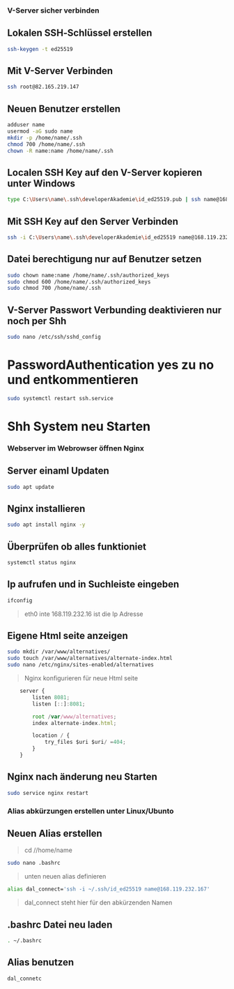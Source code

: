 ### V-Server sicher verbinden

## Lokalen SSH‑Schlüssel erstellen
```bash
ssh-keygen -t ed25519 
```

## Mit V-Server Verbinden
```bash
ssh root@82.165.219.147
```

## Neuen Benutzer erstellen
```bash
adduser name
usermod -aG sudo name
mkdir -p /home/name/.ssh
chmod 700 /home/name/.ssh
chown -R name:name /home/name/.ssh
```

## Localen SSH Key auf den V-Server kopieren unter Windows 
```bash
type C:\Users\name\.ssh\developerAkademie\id_ed25519.pub | ssh name@168.119.232.167 "cat >> .ssh/authorized_keys"
```

## Mit SSH Key auf den Server Verbinden
```bash
ssh -i C:\Users\name\.ssh\developerAkademie\id_ed25519 name@168.119.232.167
```

## Datei berechtigung nur auf Benutzer setzen
```bash
sudo chown name:name /home/name/.ssh/authorized_keys
sudo chmod 600 /home/name/.ssh/authorized_keys
sudo chmod 700 /home/name/.ssh
```

## V-Server Passwort Verbunding deaktivieren nur noch per Shh
```bash
sudo nano /etc/ssh/sshd_config
```
# PasswordAuthentication yes zu no und entkommentieren

```bash
sudo systemctl restart ssh.service
```
# Shh System neu Starten

### Webserver im Webrowser öffnen Nginx

## Server einaml Updaten
```bash
sudo apt update
```

## Nginx installieren
```bash
sudo apt install nginx -y
```

## Überprüfen ob alles funktioniet
```bash
systemctl status nginx
```

## Ip aufrufen und in Suchleiste eingeben
```bash
ifconfig
```
> eth0 inte 168.119.232.16 ist die Ip Adresse

## Eigene Html seite anzeigen
```bash
sudo mkdir /var/www/alternatives/
sudo touch /var/www/alternatives/alternate-index.html
sudo nano /etc/nginx/sites-enabled/alternatives
```
> Nginx konfigurieren für neue Html seite

```js
    server {
        listen 8081;
        listen [::]:8081;

        root /var/www/alternatives;
        index alternate-index.html;

        location / {
            try_files $uri $uri/ =404;
        }
    }
```

## Nginx nach änderung neu Starten
```bash
sudo service nginx restart
```

### Alias abkürzungen erstellen unter Linux/Ubunto

## Neuen Alias erstellen 
> cd //home/name
```bash
sudo nano .bashrc
```
> unten neuen alias definieren

```bash
alias dal_connect='ssh -i ~/.ssh/id_ed25519 name@168.119.232.167'
```
> dal_connect steht hier für den abkürzenden Namen

## .bashrc Datei neu laden
```bash
. ~/.bashrc
```

## Alias benutzen
```bash
dal_connetc
```